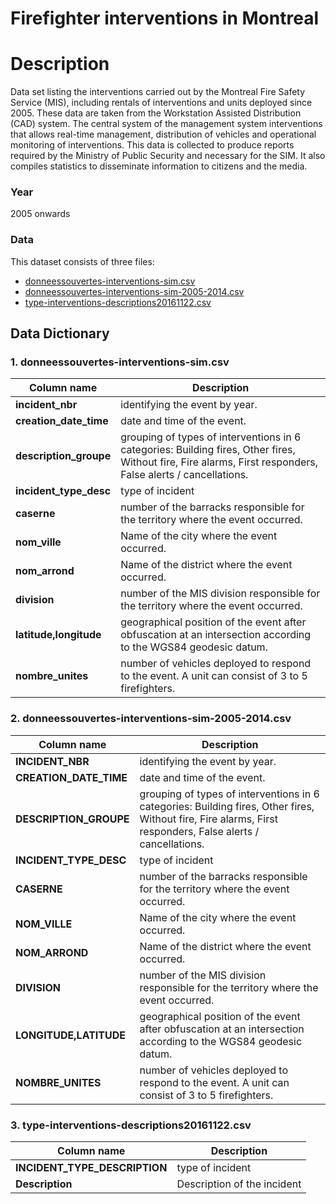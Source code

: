 
Firefighter interventions in Montreal
=======================================

# Description #  
Data set listing the interventions carried out by the Montreal Fire Safety Service (MIS), including rentals of interventions and units deployed since 2005. These data are taken from the Workstation Assisted Distribution (CAD) system. The central system of the management system interventions that allows real-time management, distribution of vehicles and operational monitoring of interventions. This data is collected to produce reports required by the Ministry of Public Security and necessary for the SIM. It also compiles statistics to disseminate information to citizens and the media.

### Year ###
2005 onwards

### Data ###
This dataset consists of three files:
 
  * [donneessouvertes-interventions-sim.csv](https://s3.ca-central-1.amazonaws.com/datascapes2017/Firefighters/donneesouvertes-interventions-sim.csv)
  * [donneessouvertes-interventions-sim-2005-2014.csv](https://s3.ca-central-1.amazonaws.com/datascapes2017/Firefighters/donneesouvertes-interventions-sim-2005-2014.csv)
  * [type-interventions-descriptions20161122.csv](https://s3.ca-central-1.amazonaws.com/datascapes2017/Firefighters/type-interventions-descriptions20161122.csv)

## Data Dictionary ##

### 1. donneessouvertes-interventions-sim.csv ###
| Column name | Description |
|-------------|-------------|
| __incident_nbr__ | identifying the event by year.|
| __creation_date_time__ | date and time of the event.|
| __description_groupe__ | grouping of types of interventions in 6 categories: Building fires, Other fires, Without fire, Fire alarms, First responders, False alerts / cancellations. |
| __incident_type_desc__ |type of incident|
| __caserne__ |number of the barracks responsible for the territory where the event occurred.|
| __nom_ville__ | Name of the city where the event occurred.|
| __nom_arrond__ | Name of the district where the event occurred.|
| __division__ | number of the MIS division responsible for the territory where the event occurred.|
| __latitude,longitude__ | geographical position of the event after obfuscation at an intersection according to the WGS84 geodesic datum. |
| __nombre_unites__ |number of vehicles deployed to respond to the event. A unit can consist of 3 to 5 firefighters.|

### 2. donneessouvertes-interventions-sim-2005-2014.csv ###

| Column name | Description |
|-------------|-------------|
| __INCIDENT_NBR__ | identifying the event by year.|
| __CREATION_DATE_TIME__ | date and time of the event.|
| __DESCRIPTION_GROUPE__ | grouping of types of interventions in 6 categories: Building fires, Other fires, Without fire, Fire alarms, First responders, False alerts / cancellations. |
| __INCIDENT_TYPE_DESC__ |type of incident|
| __CASERNE__ |number of the barracks responsible for the territory where the event occurred.|
| __NOM_VILLE__ | Name of the city where the event occurred.|
| __NOM_ARROND__ | Name of the district where the event occurred.|
| __DIVISION__ | number of the MIS division responsible for the territory where the event occurred.|
| __LONGITUDE,LATITUDE__ | geographical position of the event after obfuscation at an intersection according to the WGS84 geodesic datum. |
| __NOMBRE_UNITES__ |number of vehicles deployed to respond to the event. A unit can consist of 3 to 5 firefighters.|


### 3. type-interventions-descriptions20161122.csv ###


| Column name | Description |
|-------------|-------------|
| __INCIDENT_TYPE_DESCRIPTION__ |type of incident|
| __Description__ | Description of the incident |


